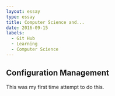 ```yaml
---
layout: essay
type: essay
title: Computer Science and...
date: 2016-09-15
labels:
  - Git Hub
  - Learning
  - Computer Science
---
```



## Configuration Management

This was my first time attempt to do this.
